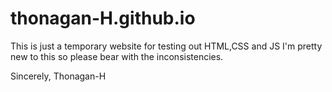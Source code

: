 # thonagan-H.github.io

This is just a temporary website for testing out HTML,CSS and JS
I'm pretty new to this so please bear with the inconsistencies.

Sincerely,
Thonagan-H
